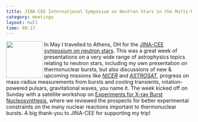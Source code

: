 ```yaml
---
title: JINA-CEE International Symposium on Neutron Stars in the Multi-Messenger Era: Prospects & Challenges
category: meetings
layout: null
time: 08:17
---
```

<!-- converted from blosxom format post by dkg 22.1.2022 -->
  <!---- Begin .post ---->
<img src="https://www.jinaweb.org/themes/jina/images/logo.svg" width="100" align="left"></a>
In May I travelled to Athens, OH for the 
<a href="http://www.jinaweb.org">JINA-CEE</a>
<a href="http://www.phy.ohiou.edu/~SoNS/index.html">symposium on neutron
stars</a>.
This was a great week of presentations on a very wide range of astrophysics
topics relating to neutron stars, including my own presentation on 
thermonuclear bursts, but also discussions of new & upcoming missions like
<em><a href="https://heasarc.gsfc.nasa.gov/docs/nicer/">NICER</a></em> and
<em><a href="http://astrosat.iucaa.in">ASTROSAT</a></em>,
progress on mass-radius measurements from bursts and cooling
transients, rotation-powered pulsars, gravitational waves, you name it.
The
week kicked off on Sunday with a satellite workshop on 
<a href="https://indico.fnal.gov/internalPage.py?pageId=0&confId=11244">Experiments for X-ray Burst Nucleosynthesis</a>,
where we reviewed the prospects for better experimental constraints on the
many nuclear reactions important to thermonuclear bursts.
A big thank-you to JINA-CEE for supporting my trip!
